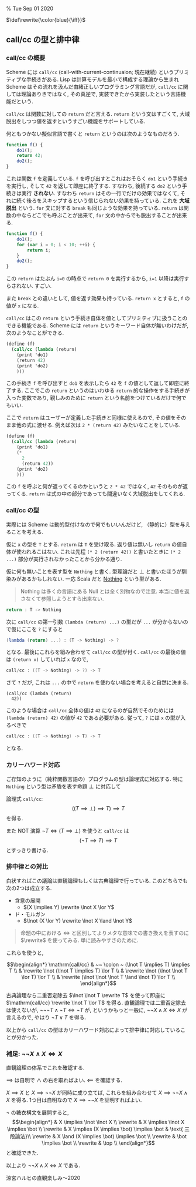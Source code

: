 % Tue Sep 01 2020

$\def\rewrite{\color{blue}{\iff}}$

## call/cc の型と排中律

### call/cc の概要

Scheme には `call/cc` (call-with-current-continuaion; 現在継続) というプリミティブな手続きがある.
Lisp は計算モデルを最小で構成する理論から生まれ Scheme はその流れを汲んだ由緒正しいプログラミング言語だが,
`call/cc` に関しては理論ありきではなく, その真逆で, 実装できたから実装したという言語機能だという.

`call/cc` は関数に対しての `return` だと言える.
`return` という文はすごくて, 大域脱出をしつつ値を返すというすごい機能をサポートしている.

何ともつかない擬似言語で書くと `return` というのは次のようなものだろう.

```javascript
function f() {
    do1();
    return 42;
    do2();
}
```

これは関数 `f` を定義している.
`f` を呼び出すとこれはおそらく `do1` という手続きを実行し,
そして `42` を返して即座に終了する.
すなわち, 後続する `do2` という手続きは実行 **されない**.
すなわち `return` はその一行でだけの効果ではなくて, それに続く後ろをスキップするという信じられない効果を持っている.
これを **大域脱出** という.
`for` 文に対する `break` も同じような効果を持っている.
`return` は関数の中ならどこでも呼ぶことが出来て,
`for` 文の中からでも脱出することが出来る.

```javascript
function f() {
    do1();
    for (var i = 0; i < 10; ++i) {
        return i;
    }
    do2();
}
```

この `return` はたぶん `i=0` の時点で `return 0` を実行するから,
`i=1` 以降は実行すらされない.
すごい.

また `break` との違いとして, 値を返す効果も持っている.
`return x` とすると, `f` の値が `x` になる.

`call/cc` はこの `return` という手続き自体を値としてプリミティブに扱うことのできる機能である.
Scheme には `return` というキーワード自体が無いわけだが,
次のようなことができる.

```scheme
(define (f)
  (call/cc (lambda (return)
    (print 'do1)
    (return 42)
    (print 'do2)
    )))
```

この手続き `f` を呼び出すと `do1` を表示したら `42` を `f` の値として返して即座に終了する.
ここでこの `return` というのはいわゆる `return` 的な操作をする手続きが入った変数であり,
親しみのために `return` という名前をつけているだけで何でもいい.

ここで `return` はユーザーが定義した手続きと同様に使えるので,
その値をそのまま他の式に渡せる.
例えば次は `2 * (return 42)` みたいなことをしている.

```scheme
(define (f)
  (call/cc (lambda (return)
    (print 'do1)
    (*
      2
      (return 42))
    (print 'do2)
    )))
```

この `f` を呼ぶと何が返ってくるのかというと `2 * 42` ではなく, `42` そのものが返ってくる.
`return` は式の中の部分であっても間違いなく大域脱出をしてくれる.

### call/cc の型

実際には Scheme は動的型付けなので何でもいいんだけど,
（静的に）型を与えることを考える.

仮に `x` の型を `T` とする.
`return` は `T` を受け取る.
返り値は無いし `return` の値自体が使われるこはない.
これは先程 `(* 2 (return 42))` と書いたときに `(* 2 ...)` 部分が実行されなかったことから分かる通り.

仮に何も無いことを表す型を `Nothing` と書く.
型理論だと $\bot$ と書いたほうが馴染みがあるかもしれない.
一応 Scala だと [Nothing](https://www.scala-lang.org/api/2.9.1/scala/Nothing.html) という型がある.

> Nothing は多くの言語にある Null とは全く別物なので注意.
> 本当に値を返さなくて参照しようとすら出来ない.

```scala
return : T -> Nothing
```

次に `call/cc` の第一引数 `(lambda (return) ...)` の型だが `...` が分からないので仮にここを `?` にすると

```scala
(lambda (return) ...) : (T -> Nothing) -> ?
```

となる.
最後にこれらを組み合わせて `call/cc` の型が付く.
`call/cc` の最後の値は `(return x)` していれば `x` なので,

```scala
call/cc : ((T -> Nothing) -> ?) -> T
```

さて `?` だが, これは `...` の中で `return` を使わない場合を考えると自然に決まる.

```
(call/cc (lambda (return)
  42))
```

このような場合は `call/cc` 全体の値は `42` になるのが自然でそのためには `(lambda (return) 42)` の値が `42` である必要がある.
従って, `?` には `x` の型が入るべきで

```scala
call/cc : ((T -> Nothing) -> T) -> T
```

となる.

### カリーハワード対応

ご存知のように（純粋関数言語の）プログラムの型は論理式に対応する.
特に `Nothing` という型は矛盾を表す命題 $\bot$ に対応して

論理式 `call/cc`:
$$((T \implies \bot) \implies T) \implies T$$
を得る.

また NOT 演算
$\lnot T \iff (T \implies \bot)$
を使うと `call/cc` は
$$(\lnot T \implies T) \implies T$$
とすっきり書ける.

### 排中律との対比

白状すればこの議論は直観論理もしくは古典論理で行っている.
このどちらでも次の2つは成立する.

- 含意の展開
    - $(X \implies Y) \rewrite \lnot X \lor Y$
- ド・モルガン
    - $\lnot (X \lor Y) \rewrite \lnot X \land \lnot Y$

> 命題の中における $\iff$ と区別してよりメタな意味での書き換えを表すのに $\rewrite$ を使ってみる.
> 単に読みやすさのために.

これらを使うと,

$$\begin{align*}
\mathrm{call/cc}
& ~~ \colon ~ (\lnot T \implies T) \implies T \\
& \rewrite \lnot (\lnot T \implies T) \lor T \\
& \rewrite \lnot (\lnot \lnot T \lor T) \lor T \\
& \rewrite (\lnot \lnot \lnot T \land \lnot T) \lor T \\
\end{align*}$$

古典論理なら二重否定除去 $\lnot \lnot T \rewrite T$ を使って即座に $\mathrm{call/cc} \rewrite \lnot T \lor T$ を得る.
直観論理では二重否定除去は使えないが, $\lnot \lnot \lnot T \land \lnot T \iff \lnot T$ が,
というかもっと一般に,
$\lnot \lnot X \land X \iff X$
が言えるので, やはり $\lnot T \lor T$ を得る.

以上から `call/cc` の型はカリーハワード対応によって排中律に対応していることが分かった.

### 補足: $\lnot \lnot X \land X \iff X$

直観論理の体系でこれを確認する.

$\implies$ は自明で $\land$ の右を取ればよい.
$\impliedby$ を確認する.

$X \implies X$ と $X \implies \lnot \lnot X$ が同時に成り立てば,
これらを組み合わせて $X \implies \lnot \lnot X \land X$ を得る.
1つ目は自明なので $X \implies \lnot \lnot X$ を証明すればよい.

$\lnot$ の糖衣構文を展開すると,
$$\begin{align*}
& X \implies \lnot \lnot X \\
\rewrite & X \implies \lnot X \implies \bot \\
\rewrite & X \implies (X \implies \bot) \implies \bot & \text{ 三段論法}\\
\rewrite & X \land (X \implies \bot) \implies \bot \\
\rewrite & \bot \implies \bot \\
\rewrite & \top \\
\end{align*}$$
と確認できた.

以上より $\lnot \lnot X \land X \iff X$ である.

涼宮ハルヒの直観楽しみ～2020
